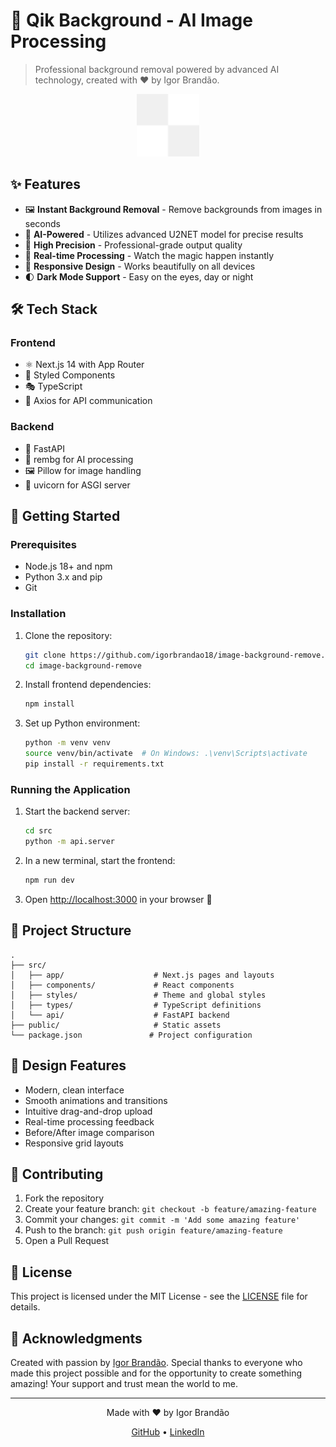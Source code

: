 # 🎨 Qik Background - AI Image Processing

> Professional background removal powered by advanced AI technology, created with ❤️ by Igor Brandão.

<div align="center">
  <img src="public/grid.svg" alt="Grid Pattern" width="100" />
</div>

## ✨ Features

- 🖼️ **Instant Background Removal** - Remove backgrounds from images in seconds
- 🤖 **AI-Powered** - Utilizes advanced U2NET model for precise results
- 🎯 **High Precision** - Professional-grade output quality
- 🚀 **Real-time Processing** - Watch the magic happen instantly
- 📱 **Responsive Design** - Works beautifully on all devices
- 🌓 **Dark Mode Support** - Easy on the eyes, day or night

## 🛠️ Tech Stack

### Frontend
- ⚛️ Next.js 14 with App Router
- 💅 Styled Components
- 🎭 TypeScript
- 📡 Axios for API communication

### Backend
- 🐍 FastAPI
- 🤖 rembg for AI processing
- 🖼️ Pillow for image handling
- 🚀 uvicorn for ASGI server

## 🚀 Getting Started

### Prerequisites

- Node.js 18+ and npm
- Python 3.x and pip
- Git

### Installation

1. Clone the repository:
   ```bash
   git clone https://github.com/igorbrandao18/image-background-remove.git
   cd image-background-remove
   ```

2. Install frontend dependencies:
   ```bash
   npm install
   ```

3. Set up Python environment:
   ```bash
   python -m venv venv
   source venv/bin/activate  # On Windows: .\venv\Scripts\activate
   pip install -r requirements.txt
   ```

### Running the Application

1. Start the backend server:
   ```bash
   cd src
   python -m api.server
   ```

2. In a new terminal, start the frontend:
   ```bash
   npm run dev
   ```

3. Open [http://localhost:3000](http://localhost:3000) in your browser 🎉

## 🎯 Project Structure

```
.
├── src/
│   ├── app/                    # Next.js pages and layouts
│   ├── components/             # React components
│   ├── styles/                 # Theme and global styles
│   ├── types/                  # TypeScript definitions
│   └── api/                    # FastAPI backend
├── public/                     # Static assets
└── package.json               # Project configuration
```

## 🎨 Design Features

- Modern, clean interface
- Smooth animations and transitions
- Intuitive drag-and-drop upload
- Real-time processing feedback
- Before/After image comparison
- Responsive grid layouts

## 🤝 Contributing

1. Fork the repository
2. Create your feature branch: `git checkout -b feature/amazing-feature`
3. Commit your changes: `git commit -m 'Add some amazing feature'`
4. Push to the branch: `git push origin feature/amazing-feature`
5. Open a Pull Request

## 📝 License

This project is licensed under the MIT License - see the [LICENSE](LICENSE) file for details.

## 🙏 Acknowledgments

Created with passion by [Igor Brandão](https://github.com/igorbrandao18). Special thanks to everyone who made this project possible and for the opportunity to create something amazing! Your support and trust mean the world to me.

---

<div align="center">
  Made with ❤️ by Igor Brandão
  
  [GitHub](https://github.com/igorbrandao18) • [LinkedIn](https://linkedin.com/in/igorbrandao)
</div>
